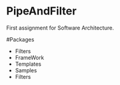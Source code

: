 # PipeAndFilter
First assignment for Software Architecture.

#Packages

* Filters
* FrameWork
* Templates
* Samples
* Filters

